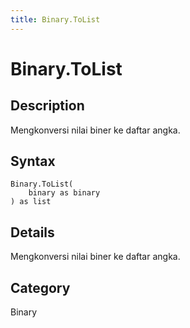 ```yaml
---
title: Binary.ToList
---
```


# Binary.ToList


## Description

Mengkonversi nilai biner ke daftar angka.


## Syntax

```powerquery
Binary.ToList(
    binary as binary
) as list
```


## Details

Mengkonversi nilai biner ke daftar angka.



## Category
Binary
